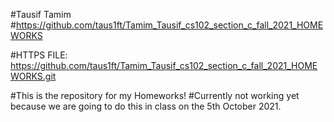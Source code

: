 #Tausif Tamim
#https://github.com/taus1ft/Tamim_Tausif_cs102_section_c_fall_2021_HOMEWORKS

#HTTPS FILE: https://github.com/taus1ft/Tamim_Tausif_cs102_section_c_fall_2021_HOMEWORKS.git

#This is the repository for my Homeworks! 
#Currently not working yet because we are going to do this in class on the 5th October 2021.

